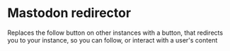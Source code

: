 # Mastodon redirector

Replaces the follow button on other instances with a button, that redirects you to your instance, so you can follow, or interact with a user's content
